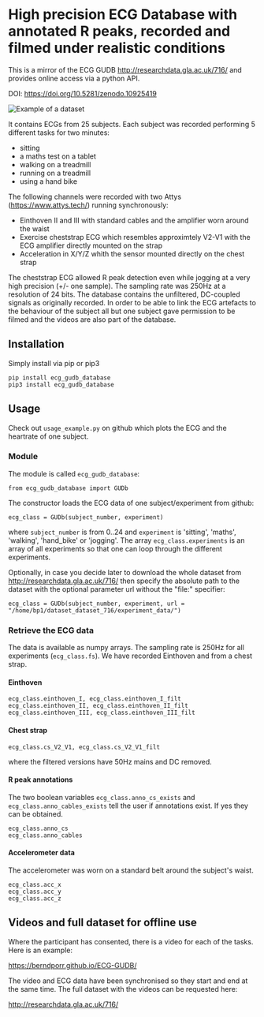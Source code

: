 # High precision ECG Database with annotated R peaks, recorded and filmed under realistic conditions

This is a mirror of the ECG GUDB
http://researchdata.gla.ac.uk/716/ and provides online access via
a python API.

DOI: https://doi.org/10.5281/zenodo.10925419

![Example of a dataset](https://berndporr.github.io/ECG-GUDB/dataplot.jpg)

It contains ECGs from 25 subjects. Each subject was recorded performing 5 different tasks for two minutes:
   * sitting
   * a maths test on a tablet
   * walking on a treadmill
   * running on a treadmill
   * using a hand bike

The following channels were recorded with two Attys (https://www.attys.tech/) running synchronously:
   * Einthoven II and III with standard cables and the amplifier worn around the waist
   * Exercise cheststrap ECG which resembles approximtely V2-V1 with the ECG amplifier directly mounted on the strap
   * Acceleration in X/Y/Z whith the sensor mounted directly on the chest strap
   
The cheststrap ECG allowed R peak detection even while jogging at a
very high precision (+/- one sample). The sampling rate was 250Hz at a
resolution of 24 bits. The database contains the unfiltered,
DC-coupled signals as originally recorded. In order to be able to link
the ECG artefacts to the behaviour of the subject all but one subject
gave permission to be filmed and the videos are also part of the
database.



## Installation

Simply install via pip or pip3

```
pip install ecg_gudb_database
pip3 install ecg_gudb_database
```

   
## Usage

Check out `usage_example.py` on github which plots the ECG and the heartrate of one subject.


### Module

The module is called `ecg_gudb_database`:

```
from ecg_gudb_database import GUDb
```

The constructor loads the ECG data of one subject/experiment from github:

```
ecg_class = GUDb(subject_number, experiment)
```

where `subject_number` is from 0..24 and `experiment` is 'sitting', 'maths', 'walking', 'hand_bike' or 'jogging'.
The array `ecg_class.experiments` is an array of all experiments so that one can loop through the different experiments.

Optionally, in case you decide later to download the whole dataset from http://researchdata.gla.ac.uk/716/ then
specify the absolute path to the dataset with the optional parameter url without the "file:" specifier:

```
ecg_class = GUDb(subject_number, experiment, url = "/home/bp1/dataset_dataset_716/experiment_data/")
```

### Retrieve the ECG data


The data is available as numpy arrays. The sampling rate is 250Hz for all experiments (`ecg_class.fs`).
We have recorded Einthoven and from a chest strap.

#### Einthoven

```
ecg_class.einthoven_I, ecg_class.einthoven_I_filt
ecg_class.einthoven_II, ecg_class.einthoven_II_filt
ecg_class.einthoven_III, ecg_class.einthoven_III_filt
```

#### Chest strap

```
ecg_class.cs_V2_V1, ecg_class.cs_V2_V1_filt
```

where the filtered versions have 50Hz mains and DC removed.



#### R peak annotations

The two boolean variables `ecg_class.anno_cs_exists` and `ecg_class.anno_cables_exists`
tell the user if annotations exist. If yes they can be obtained.

```
ecg_class.anno_cs
ecg_class.anno_cables
```

#### Accelerometer data

The accelerometer was worn on a standard belt around the subject's waist.

```
ecg_class.acc_x
ecg_class.acc_y
ecg_class.acc_z
```

## Videos and full dataset for offline use

Where the participant has consented, there is a video for each of the tasks. Here is an example: 

https://berndporr.github.io/ECG-GUDB/

The video and ECG data have been synchronised so they start and end at the same time. The full dataset with the
videos can be requested here:

http://researchdata.gla.ac.uk/716/
